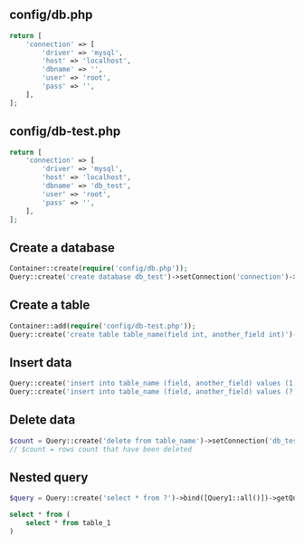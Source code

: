 ## config/db.php
```php
return [
    'connection' => [
        'driver' => 'mysql',
        'host' => 'localhost',
        'dbname' => '',
        'user' => 'root',
        'pass' => '',
    ],
];
```
## config/db-test.php
```php
return [
    'connection' => [
        'driver' => 'mysql',
        'host' => 'localhost',
        'dbname' => 'db_test',
        'user' => 'root',
        'pass' => '',
    ],
];
```
## Create a database
```php
Container::create(require('config/db.php'));
Query::create('create database db_test')->setConnection('connection')->exec();
```
## Create a table
```php
Container::add(require('config/db-test.php'));
Query::create('create table table_name(field int, another_field int)')->setConnection('db_test')->exec();
```
## Insert data
```php
Query::create('insert into table_name (field, another_field) values (1, 1), (2, 2), (3, 3)')->setConnection('db_test')->exec();
Query::create('insert into table_name (field, another_field) values (?, ?), (?, ?), (?, ?)')->setConnection('db_test')->exec([4, 4, 5, 5, 6, 6]);
```
## Delete data
```php
$count = Query::create('delete from table_name')->setConnection('db_test')->exec();
// $count = rows count that have been deleted
```
## Nested query
```php
$query = Query::create('select * from ?')->bind([Query1::all()])->getQuery();
```
```sql
select * from (
    select * from table_1
)
```